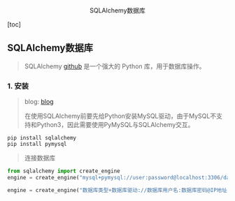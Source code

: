 <center>SQLAlchemy数据库</center>









[toc]







## SQLAlchemy数据库

> SQLAlchemy [github](https://github.com/sqlalchemy/sqlalchemy) 是一个强大的 Python 库，用于数据库操作。









### 1. 安装

> blog: [blog](https://blog.csdn.net/js010111/article/details/119844734)
>
> 在使用SQLAlchemy前要先给Python安装MySQL驱动，由于MySQL不支持和Python3，因此需要使用PyMySQL与SQLAlchemy交互。

```shell
pip install sqlalchemy
pip install pymysql
```

> 连接数据库

```python
from sqlalchemy import create_engine
engine = create_engine("mysql+pymysql://user:password@localhost:3306/database",echo=True)

engine = create_engine("数据库类型+数据库驱动://数据库用户名:数据库密码@IP地址:端口号/数据库?编码...", 其它参数)
```


